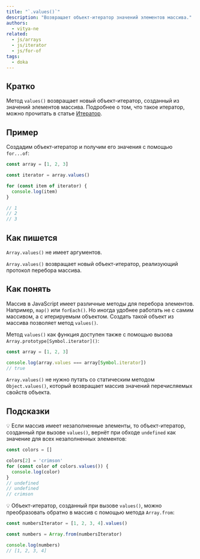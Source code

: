 ```yaml
---
title: "`.values()`"
description: "Возвращает объект-итератор значений элементов массива."
authors:
  - vitya-ne
related:
  - js/arrays
  - js/iterator
  - js/for-of
tags:
  - doka
---
```


## Кратко

Метод `values()` возвращает новый объект-итератор, созданный из значений элементов массива. Подробнее о том, что такое итератор, можно прочитать в статье [Итератор](/js/iterator/).

## Пример

Создадим объект-итератор и получим его значения с помощью `for...of`:

```js
const array = [1, 2, 3]

const iterator = array.values()

for (const item of iterator) {
  console.log(item)
}

// 1
// 2
// 3
```

## Как пишется

`Array.values()` не имеет аргументов.

`Array.values()` возвращает новый объект-итератор, реализующий протокол перебора массива.

## Как понять

Массив в JavaScript имеет различные методы для перебора элементов. Например, `map()` или `forEach()`. Но иногда удобнее работать не с самим массивом, а с итерируемым объектом. Создать такой объект из массива позволяет метод `values()`.

Метод `values()` как функция доступен также с помощью вызова `Array.prototype[Symbol.iterator]()`:

```js
const array = [1, 2, 3]

console.log(array.values === array[Symbol.iterator])
// true
```

`Array.values()` не нужно путать со статическим методом `Object.values()`, который возвращает массив значений перечисляемых свойств объекта.

## Подсказки

💡 Если массив имеет незаполненные элементы, то объект-итератор, созданный при вызове `values()`, вернёт при обходе `undefined` как значение для всех незаполненных элементов:

```js
const colors = []

colors[2] = 'crimson'
for (const color of colors.values()) {
  console.log(color)
}
// undefined
// undefined
// crimson
```

💡 Объект-итератор, созданный при вызове `values()`, можно преобразовать обратно в массив с помощью метода `Array.from`:

```js
const numbersIterator = [1, 2, 3, 4].values()

const numbers = Array.from(numbersIterator)

console.log(numbers)
// [1, 2, 3, 4]
```
